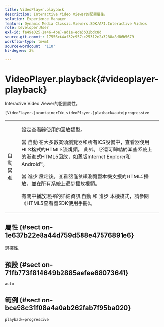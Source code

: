 ```yaml
---
title: VideoPlayer.playback
description: Interactive Video Viewer的配置屬性。
solution: Experience Manager
feature: Dynamic Media Classic,Viewers,SDK/API,Interactive Videos
role: Developer,User
exl-id: fa49e025-1a46-4be7-ad1e-eda3b31bdc8d
source-git-commit: 17556c64af32c957ac25312e2a3288a8d86b5679
workflow-type: tm+mt
source-wordcount: '110'
ht-degree: 2%

---
```


# VideoPlayer.playback{#videoplayer-playback}

Interactive Video Viewer的配置屬性。

`[VideoPlayer.|<containerId>_videoPlayer.]playback=auto|progressive`

<table id="table_441553CD34C94A58A9D7CBF772DEDDB6"> 
 <tbody> 
  <tr> 
   <td colname="col1"> <p> <span class="codeph"> 自動累進</span> </p> </td> 
   <td colname="col2"> <p> 設定查看器使用的回放類型。 </p> <p>當 <span class="codeph"> 自動</span> 在大多數案頭瀏覽器和所有iOS設備中，查看器使用HLS格式的HTML5流視頻。 此外，它還可歸結於某些系統上的漸進式HTML5回放，如舊版Internet Explorer和Android™。 </p> <p>當 <span class="codeph"> 進步</span> 設定後，查看器僅依賴瀏覽器本機支援的HTML5播放，並在所有系統上逐步播放視頻。 </p> <p>有關中播放選擇的詳細資訊 <span class="codeph"> 自動</span> 和 <span class="codeph"> 進步</span> 本機模式，請參閱《HTML5查看器SDK使用手冊》。 </p> </td> 
  </tr> 
 </tbody> 
</table>

## 屬性 {#section-1e637b22e8a44d759d588e47576891e6}

選擇性.

## 預設 {#section-71fb773f814649b2885aefee68073641}

`auto`

## 範例 {#section-bce98c31f08a4a0ab262fab7f95ba020}

`playback=progressive`
